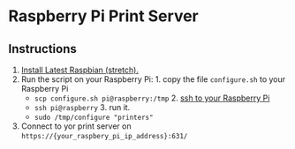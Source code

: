 # Raspberry Pi Print Server

## Instructions

1.   [Install Latest Raspbian (stretch).](https://www.raspberrypi.org/documentation/installation/installing-images/)
2.   Run the script on your Raspberry Pi:
    1.   copy the file `configure.sh` to your Raspberry Pi
        -   `scp configure.sh pi@raspberry:/tmp`
    2.   [ssh to your Raspberry Pi](https://www.raspberrypi.org/documentation/remote-access/ssh/)
        -   `ssh pi@raspberry`
    3.   run it.
        -   `sudo /tmp/configure "printers"`
3.   Connect to yor print server on `https://{your_raspbery_pi_ip_address}:631/`
